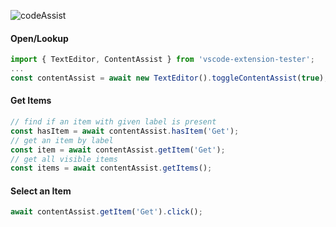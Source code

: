 ![codeAssist](https://user-images.githubusercontent.com/4181232/56645020-20474e80-667d-11e9-9ebb-4f84c45d9080.png)

#### Open/Lookup
```typescript
import { TextEditor, ContentAssist } from 'vscode-extension-tester';
...
const contentAssist = await new TextEditor().toggleContentAssist(true);
```

#### Get Items
```typescript
// find if an item with given label is present
const hasItem = await contentAssist.hasItem('Get');
// get an item by label
const item = await contentAssist.getItem('Get');
// get all visible items
const items = await contentAssist.getItems();
```

#### Select an Item
```typescript
await contentAssist.getItem('Get').click();
```
